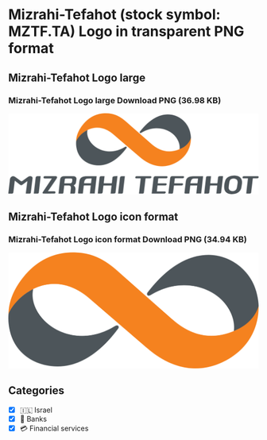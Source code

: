 # Mizrahi-Tefahot (stock symbol: MZTF.TA) Logo in transparent PNG format

## Mizrahi-Tefahot Logo large

### Mizrahi-Tefahot Logo large Download PNG (36.98 KB)

![Mizrahi-Tefahot Logo large Download PNG (36.98 KB)](/img/orig/MZTF.TA_BIG-0cd1ebd0.png)

## Mizrahi-Tefahot Logo icon format

### Mizrahi-Tefahot Logo icon format Download PNG (34.94 KB)

![Mizrahi-Tefahot Logo icon format Download PNG (34.94 KB)](/img/orig/MZTF.TA-05bee8c9.png)



## Categories
- [x] 🇮🇱 Israel
- [x] 🏦 Banks
- [x] 💳 Financial services

